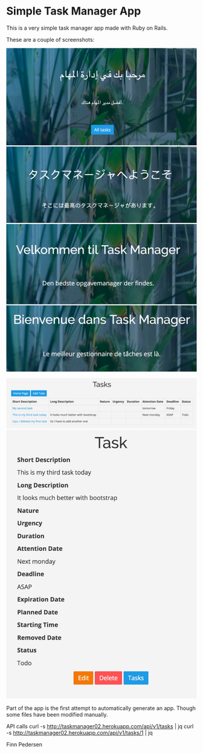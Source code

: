 # Simple Task Manager App

This is a very simple task manager app made with Ruby on Rails.

These are a couple of screenshots:

![alt text](https://github.com/finnpedersenkazes/taskmanager01/blob/master/app/assets/images/ar.jpeg "Arbic")
![alt text](https://github.com/finnpedersenkazes/taskmanager01/blob/master/app/assets/images/ja.jpeg "Japanese")
![alt text](https://github.com/finnpedersenkazes/taskmanager01/blob/master/app/assets/images/da.jpeg "Danish")
![alt text](https://github.com/finnpedersenkazes/taskmanager01/blob/master/app/assets/images/fr.jpeg "French")

![alt text](https://github.com/finnpedersenkazes/taskmanager01/blob/master/app/assets/images/index.jpeg "Index")
![alt text](https://github.com/finnpedersenkazes/taskmanager01/blob/master/app/assets/images/show.jpeg "Show")

Part of the app is the first attempt to automatically generate an app.
Though some files have been modified manually.

API calls
curl -s http://taskmanager02.herokuapp.com/api/v1/tasks | jq
curl -s http://taskmanager02.herokuapp.com/api/v1/tasks/1 | jq

Finn Pedersen
